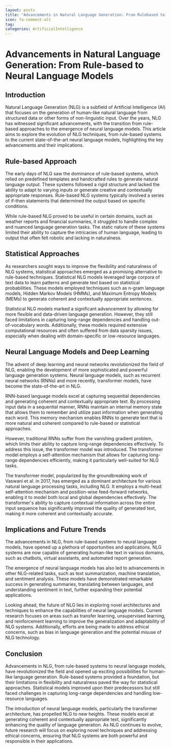 ```yaml
---
layout: posts
title: "Advancements in Natural Language Generation: From Rulebased to Neural Language Models."
icon: fa-comment-alt
tag:      
categories: ArtificialIntelligence
---
```



# Advancements in Natural Language Generation: From Rule-based to Neural Language Models

## Introduction

Natural Language Generation (NLG) is a subfield of Artificial Intelligence (AI) that focuses on the generation of human-like natural language from structured data or other forms of non-linguistic input. Over the years, NLG has witnessed significant advancements, with the transition from rule-based approaches to the emergence of neural language models. This article aims to explore the evolution of NLG techniques, from rule-based systems to the current state-of-the-art neural language models, highlighting the key advancements and their implications.

## Rule-based Approach

The early days of NLG saw the dominance of rule-based systems, which relied on predefined templates and handcrafted rules to generate natural language output. These systems followed a rigid structure and lacked the ability to adapt to varying inputs or generate creative and contextually appropriate responses. Rule-based NLG systems typically involved a series of if-then statements that determined the output based on specific conditions.

While rule-based NLG proved to be useful in certain domains, such as weather reports and financial summaries, it struggled to handle complex and nuanced language generation tasks. The static nature of these systems limited their ability to capture the intricacies of human language, leading to output that often felt robotic and lacking in naturalness.

## Statistical Approaches

As researchers sought ways to improve the flexibility and naturalness of NLG systems, statistical approaches emerged as a promising alternative to rule-based techniques. Statistical NLG models leveraged large corpora of text data to learn patterns and generate text based on statistical probabilities. These models employed techniques such as n-gram language models, Hidden Markov Models (HMMs), and Maximum Entropy Models (MEMs) to generate coherent and contextually appropriate sentences.

Statistical NLG models marked a significant advancement by allowing for more flexible and data-driven language generation. However, they still faced limitations in capturing long-range dependencies and handling out-of-vocabulary words. Additionally, these models required extensive computational resources and often suffered from data sparsity issues, especially when dealing with domain-specific or low-resource languages.

## Neural Language Models and Deep Learning

The advent of deep learning and neural networks revolutionized the field of NLG, enabling the development of more sophisticated and powerful language generation systems. Neural language models, such as recurrent neural networks (RNNs) and more recently, transformer models, have become the state-of-the-art in NLG.

RNN-based language models excel at capturing sequential dependencies and generating coherent and contextually appropriate text. By processing input data in a sequential manner, RNNs maintain an internal memory state that allows them to remember and utilize past information when generating each word. This memory mechanism enables RNNs to generate text that is more natural and coherent compared to rule-based or statistical approaches.

However, traditional RNNs suffer from the vanishing gradient problem, which limits their ability to capture long-range dependencies effectively. To address this issue, the transformer model was introduced. The transformer model employs a self-attention mechanism that allows for capturing long-range dependencies efficiently, making it particularly well-suited for NLG tasks.

The transformer model, popularized by the groundbreaking work of Vaswani et al. in 2017, has emerged as a dominant architecture for various natural language processing tasks, including NLG. It employs a multi-head self-attention mechanism and position-wise feed-forward networks, enabling it to model both local and global dependencies effectively. The transformer's ability to capture contextual information across the entire input sequence has significantly improved the quality of generated text, making it more coherent and contextually accurate.

## Implications and Future Trends

The advancements in NLG, from rule-based systems to neural language models, have opened up a plethora of opportunities and applications. NLG systems are now capable of generating human-like text in various domains, such as chatbots, virtual assistants, and automated report generation.

The emergence of neural language models has also led to advancements in other NLG-related tasks, such as text summarization, machine translation, and sentiment analysis. These models have demonstrated remarkable success in generating summaries, translating between languages, and understanding sentiment in text, further expanding their potential applications.

Looking ahead, the future of NLG lies in exploring novel architectures and techniques to enhance the capabilities of neural language models. Current research focuses on areas such as transfer learning, unsupervised learning, and reinforcement learning to improve the generalization and adaptability of NLG systems. Additionally, efforts are being made to address ethical concerns, such as bias in language generation and the potential misuse of NLG technology.

## Conclusion

Advancements in NLG, from rule-based systems to neural language models, have revolutionized the field and opened up exciting possibilities for human-like language generation. Rule-based systems provided a foundation, but their limitations in flexibility and naturalness paved the way for statistical approaches. Statistical models improved upon their predecessors but still faced challenges in capturing long-range dependencies and handling low-resource languages.

The introduction of neural language models, particularly the transformer architecture, has propelled NLG to new heights. These models excel at generating coherent and contextually appropriate text, significantly enhancing the quality of language generation. As NLG continues to evolve, future research will focus on exploring novel techniques and addressing ethical concerns, ensuring that NLG systems are both powerful and responsible in their applications.